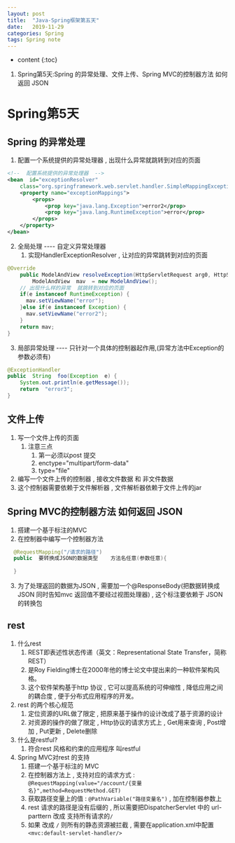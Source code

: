 ```yaml
---
layout: post
title:  "Java-Spring框架第五天"
date:   2019-11-29
categories: Spring
tags: Spring note
---
```


* content
{:toc}

1. Spring第5天:Spring 的异常处理、文件上传、Spring MVC的控制器方法 如何返回 JSON










# Spring第5天
## Spring 的异常处理 
1. 配置一个系统提供的异常处理器 , 出现什么异常就跳转到对应的页面

```xml
<!--  配置系统提供的异常处理器  -->
<bean  id="exceptionResolver"  
    class="org.springframework.web.servlet.handler.SimpleMappingExceptionResolver">
    <property name="exceptionMappings">
        <props>
            <prop key="java.lang.Exception">error2</prop> 
            <prop key="java.lang.RuntimeException">error</prop> 
        </props>
    </property>
</bean>
``` 

2. 全局处理 ---- 自定义异常处理器 
    1. 实现HandlerExceptionResolver , 让对应的异常跳转到对应的页面 

```java
@Override
    public ModelAndView resolveException(HttpServletRequest arg0, HttpServletResponse arg1, Object arg2,Exception e) {
        ModelAndView  mav  = new ModelAndView();
    // 出现什么样的异常  就跳转到对应的页面 
    if(e instanceof RuntimeException) {
      mav.setViewName("error");
    }else if(e instanceof Exception) {
      mav.setViewName("error2");
    }
    return mav;
} 
```

3. 局部异常处理 ---- 只针对一个具体的控制器起作用,(异常方法中Exception的参数必须有)

```java
@ExceptionHandler
public  String  foo(Exception  e) {
    System.out.println(e.getMessage());
    return  "error3";
}   
```

## 文件上传  
1. 写一个文件上传的页面
    1. 注意三点  
        1. 第一必须以post 提交    
        2. enctype="multipart/form-data"
        3. type="file" 
2. 编写一个文件上传的控制器 , 接收文件数据 和 非文件数据 
3. 这个控制器需要依赖于文件解析器 , 文件解析器依赖于文件上传的jar

## Spring MVC的控制器方法 如何返回 JSON
1. 搭建一个基于标注的MVC
2. 在控制器中编写一个控制器方法   

```java
  @RequestMapping("/请求的路径")
  public  要转换成JSON的数据类型    方法名任意(参数任意){
  
  }
```

3. 为了处理返回的数据为JSON , 需要加一个@ResponseBody(把数据转换成JSON 同时告知mvc 返回值不要经过视图处理器) , 这个标注要依赖于 JSON的转换包  

## rest
1. 什么rest  
    1. REST即表述性状态传递（英文：Representational State Transfer，简称REST）
    2. 是Roy Fielding博士在2000年他的博士论文中提出来的一种软件架构风格。
    3. 这个软件架构基于http 协议 , 它可以提高系统的可伸缩性 , 降低应用之间的耦合度 , 便于分布式应用程序的开发。
2. rest 的两个核心规范 
    1. 定位资源的URL做了限定 , 把原来基于操作的设计改成了基于资源的设计 
    2. 对资源的操作的做了限定 , Http协议的请求方式上 , Get用来查询 , Post增加 , Put更新 , Delete删除 
3. 什么是restful?
    1. 符合rest 风格和约束的应用程序 叫restful
4. Spring MVC对rest 的支持
    1. 搭建一个基于标注的 MVC
    2. 在控制器方法上 , 支持对应的请求方式 : `@RequestMapping(value="/account/{变量名}",method=RequestMethod.GET)`
    3. 获取路径变量上的值 : `@PathVariable("路径变量名")` , 加在控制器参数上 
    4. rest 请求的路径是没有后缀的 , 所以需要把DispatcherServlet 中的 url-parttern  改成  支持所有请求的`/`
    5. 如果 改成 `/` 则所有的静态资源被拦截 , 需要在application.xml中配置`<mvc:default-servlet-handler/>`










